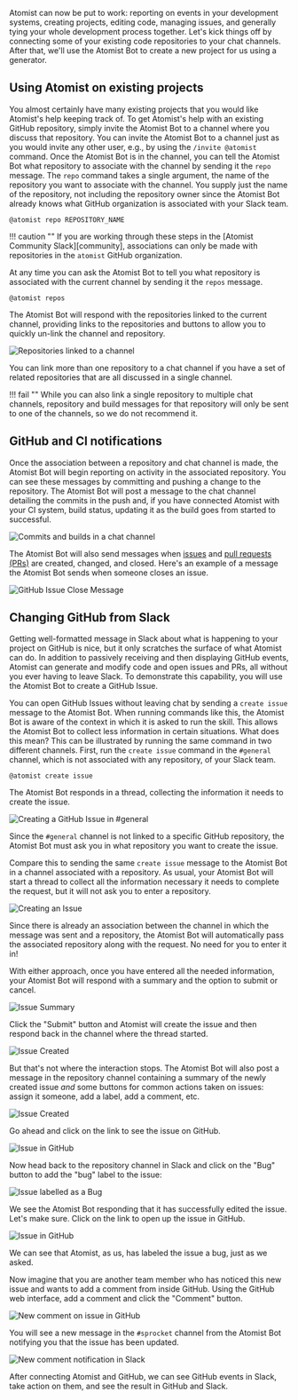Atomist can now be put to work: reporting on events in your
development systems, creating projects, editing code, managing issues,
and generally tying your whole development process together.  Let's
kick things off by connecting some of your existing code repositories
to your chat channels.  After that, we'll use the Atomist Bot to
create a new project for us using a generator.

## Using Atomist on existing projects

You almost certainly have many existing projects that you would like
Atomist's help keeping track of.  To get Atomist's help with an
existing GitHub repository, simply invite the Atomist Bot to a channel
where you discuss that repository.  You can invite the Atomist Bot to
a channel just as you would invite any other user, e.g., by using the
`/invite @atomist` command.  Once the Atomist Bot is in the channel,
you can tell the Atomist Bot what repository to associate with the
channel by sending it the `repo` message.  The `repo` command takes a
single argument, the name of the repository you want to associate with
the channel.  You supply just the name of the repository, not
including the repository owner since the Atomist Bot already knows
what GitHub organization is associated with your Slack team.

```
@atomist repo REPOSITORY_NAME
```

!!! caution ""
    If you are working through these steps in
    the [Atomist Community Slack][community], associations can only be
    made with repositories in the `atomist` GitHub organization.

At any time you can ask the Atomist Bot to tell you what repository is
associated with the current channel by sending it the `repos` message.

```
@atomist repos
```

The Atomist Bot will respond with the repositories linked to the
current channel, providing links to the repositories and buttons to
allow you to quickly un-link the channel and repository.

<div class="ss-container">
  <img src="../images/repos-linked.png" alt="Repositories linked to a channel" class="ss-medium">
</div>

You can link more than one repository to a chat channel if you have a
set of related repositories that are all discussed in a single
channel.

!!! fail ""
    While you can also link a single repository to multiple chat
    channels, repository and build messages for that repository will
    only be sent to one of the channels, so we do not recommend it.

## GitHub and CI notifications

Once the association between a repository and chat channel is made,
the Atomist Bot will begin reporting on activity in the associated
repository.  You can see these messages by committing and pushing a
change to the repository.  The Atomist Bot will post a message to the
chat channel detailing the commits in the push and, if you have
connected Atomist with your CI system, build status, updating it as
the build goes from started to successful.

<div class="ss-container">
  <img src="../images/commit-build.gif" alt="Commits and builds in a chat channel" class="ss-large">
</div>

The Atomist Bot will also send messages when [issues][issue]
and [pull requests (PRs)][pr] are created, changed, and closed.
Here's an example of a message the Atomist Bot sends when someone
closes an issue.

[pr]: https://help.github.com/articles/about-pull-requests/ (GitHub Pull Requests)
[issue]: https://help.github.com/articles/about-issues/ (GitHub Issues)

<div class="ss-container">
  <img src="../images/github-close-issue.png" alt="GitHub Issue Close Message" class="ss-small">
</div>

## Changing GitHub from Slack

Getting well-formatted message in Slack about what is happening to
your project on GitHub is nice, but it only scratches the surface of
what Atomist can do.  In addition to passively receiving and then
displaying GitHub events, Atomist can generate and modify code and
open issues and PRs, all without you ever having to leave Slack.  To
demonstrate this capability, you will use the Atomist Bot to create a
GitHub Issue.

You can open GitHub Issues without leaving chat by sending a `create
issue` message to the Atomist Bot.  When running commands like this,
the Atomist Bot is aware of the context in which it is asked to run
the skill.  This allows the Atomist Bot to collect less information in
certain situations.  What does this mean?  This can be illustrated by
running the same command in two different channels.  First, run the
`create issue` command in the `#general` channel, which is not
associated with any repository, of your Slack team.

```
@atomist create issue
```

The Atomist Bot responds in a thread, collecting the information it
needs to create the issue.

<div class="ss-container">
  <img src="../images/create-issue-flow-general.png" alt="Creating a GitHub Issue in #general" class="ss-small">
</div>

Since the `#general` channel is not linked to a specific GitHub
repository, the Atomist Bot must ask you in what repository you
want to create the issue.

Compare this to sending the same `create issue` message to the Atomist
Bot in a channel associated with a repository.  As usual, your Atomist
Bot will start a thread to collect all the information necessary it
needs to complete the request, but it will not ask you to enter a
repository.

<div class="ss-container">
  <img src="../images/create-issue-flow.png" alt="Creating an Issue" class="ss-small">
</div>

Since there is already an association between the channel in which the
message was sent and a repository, the Atomist Bot will automatically
pass the associated repository along with the request.  No need for
you to enter it in!

With either approach, once you have entered all the needed
information, your Atomist Bot will respond with a summary and the
option to submit or cancel.

<div class="ss-container">
  <img src="../images/create-issue-dialog.png" alt="Issue Summary" class="ss-small">
</div>

Click the "Submit" button and Atomist will create the issue and then
respond back in the channel where the thread started.

<div class="ss-container">
  <img src="../images/successfully-created-issue-response.png" alt="Issue Created" class="ss-medium">
</div>

But that's not where the interaction stops.  The Atomist Bot will also
post a message in the repository channel containing a summary of the
newly created issue *and* some buttons for common actions taken on
issues: assign it someone, add a label, add a comment, etc.

<div class="ss-container">
  <img src="../images/new-issue-follow-on-buttons.png" alt="Issue Created" class="ss-medium">
</div>

Go ahead and click on the link to see the issue on GitHub.

<div class="ss-container">
  <img src="../images/new-issue-in-github.png" alt="Issue in GitHub" class="ss-large">
</div>

Now head back to the repository channel in Slack and click on the
"Bug" button to add the "bug" label to the issue:

<div class="ss-container">
  <img src="../images/issue-labelled-as-bug-response.png" alt="Issue labelled as a Bug" class="ss-medium">
</div>

We see the Atomist Bot responding that it has successfully edited the
issue.  Let's make sure.  Click on the link to open up the issue in
GitHub.

<div class="ss-container">
  <img src="../images/issue-in-github.png" alt="Issue in GitHub" class="ss-large">
</div>

We can see that Atomist, as us, has labeled the issue a bug, just as
we asked.

Now imagine that you are another team member who has noticed this new
issue and wants to add a comment from inside GitHub.  Using the GitHub
web interface, add a comment and click the "Comment" button.

<div class="ss-container">
  <img src="../images/new-issue-comment-in-github.png" alt="New comment on issue in GitHub" class="ss-large">
</div>

You will see a new message in the `#sprocket` channel from the Atomist
Bot notifying you that the issue has been updated.

<div class="ss-container">
  <img src="../images/new-comment-notification-in-slack.png" alt="New comment notification in Slack" class="ss-medium">
</div>

After connecting Atomist and GitHub, we can see GitHub events in
Slack, take action on them, and see the result in GitHub and Slack.

<!--

## Create a new project

You can ask the Atomist Bot to create a new project for you either
through a direct message or by addressing the Bot in a channel it has
been invited to.  For our purposes, we will assume you are starting
the conversation in your Slack team's `#general` channel, which the
Atomist Bot joins when invited to your Slack team, and that the
Atomist Bot is named `@atomist`.  In the `#general` channel, type the
following message.

```
@atomist generators
```

The Atomist Bot will reply with a list of project generators that it
can use on your behalf to create a new project in GitHub.  The Atomist
Bot will respond with a list of project generators something like the
following.

<div class="ss-container">
  <img src="../images/project-generators-list.png" alt="List of project generators" class="ss-medium">
</div>

While the full list of project generators *can* be useful if you are
just browsing, we want to create a [Spring Boot][boot] REST service,
so we can narrow down the list by providing a search term, "spring" in
this case.

[boot]: https://projects.spring.io/spring-boot/

```
@atomist generators spring
```

This time the Atomist Bot will respond with a list of project
generators matching the search term, including the
*NewSpringBootRestService* generator.

<div class="ss-container">
  <img src="../images/spring-boot-rest-service-generator.png" alt="Entry for the NewSpringBootRestService" class="ss-medium">
</div>

Click on the "Generate project" button to begin the process of
creating your new project.

<div class="ss-container">
  <img src="../images/creating-a-new-project-start.png" alt="Starting a dialogue with Atomist to create a new project" class="ss-medium">
</div>

The Atomist Bot will respond with a message telling you what project
generator you created and then start a [thread][] off that message to
gather the information it needs to generate the project.  Click now on
the "1 reply" link below the message to open up the thread in Slack.
You will see that the Atomist Bot has asked you a question in the
thread.

[thread]: https://get.slack.help/hc/en-us/articles/115000769927-Message-threads

<div class="ss-container">
  <img src="../images/project-creation-thread-start.png" alt="Project creation thread with Atomist" class="ss-small">
</div>

Type in a name for your new project and press `Enter`.  The project
name must be a valid GitHub repository name, containing only letters,
numbers, dashes (`-`), and underscores (`_`).  Since the project name
is the only required input parameter for the
*NewSpringBootRestService* generator, the Atomist Bot will respond
with a message showing the project name you entered and the default
values for all the other input parameters.

<div class="ss-container">
  <img src="../images/create-project-parameters.png" alt="Project parameters all set" class="ss-small">
</div>

!!! attention ""
    If the name of the project you created is longer than 21
    characters, the channel name will be truncated to 21 characters,
    the maximum length channel name Slack allows.

You can change the value for any of the parameters by typing in `set
<parameter> <value>` before you click on `Generate project`.

Now click on `Generate project` and you'll see several things happen:

-   In the thread, the Atomist Bot will announce "One moment while I
    run the generator."
-   Atomist will go and create the repository for you in the GitHub
    account you previously authorized.
-   The Atomist Bot will announce that it has "Successfully generated
    your project" back in the main channel where the project creation
    thread was started in, in our case that would be `#general`.  The
    announcement will contain a link to the newly generated project.
-   Atomist will create a new channel in your Slack team for the new
    project, that will also be associated with the project's
    repository so when you want to work on that project, you do it in
    that channel.

!!! caution ""
    If you are working through these steps in
    the [Atomist Community Slack][community], the new repository will
    be created under your personal GitHub account and the Atomist Bot
    will *not* create a Slack channel for the repository.  You can see
    example GitHub and CI notifications in channels associated with
    the Atomist open source project repositories like `#rug` and
    `#rug-cli`.

[community]: https://join.atomist.com/

Here's what the successful project creation message looks like:

<div class="ss-container">
  <img src="../images/project-creation-response.png" alt="Project creation response from Atomist" class="ss-medium">
</div>

Click on the project link to see your project in GitHub.

<div class="ss-container">
  <img src="../images/github-project.png" alt="GitHub Project page" class="ss-small">
</div>

Clone your new repository from GitHub and you will have a new, working
project courtesy of Atomist.

-->
